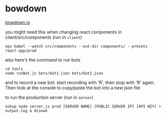 # bowdown

[bowdown.io](https://bowdown.io)


you might need this when changing react components in client/src/components (run in `client`)

```
npx babel --watch src/components --out-dir components/ --presets react-app/prod
```

also here's the command to run bots

```
cd tools
node runBot.js bots/bot1.json bots/bot2.json
```

and to record a new bot: start recording with 'R', then stop with 'R' again. Then look at the console to copy/paste the bot into a new json file

to run the production server (run in `server`)
```
nohup node server.js prod [SERVER NAME] [PUBLIC SERVER IP] [API KEY] > output.log & disown
```